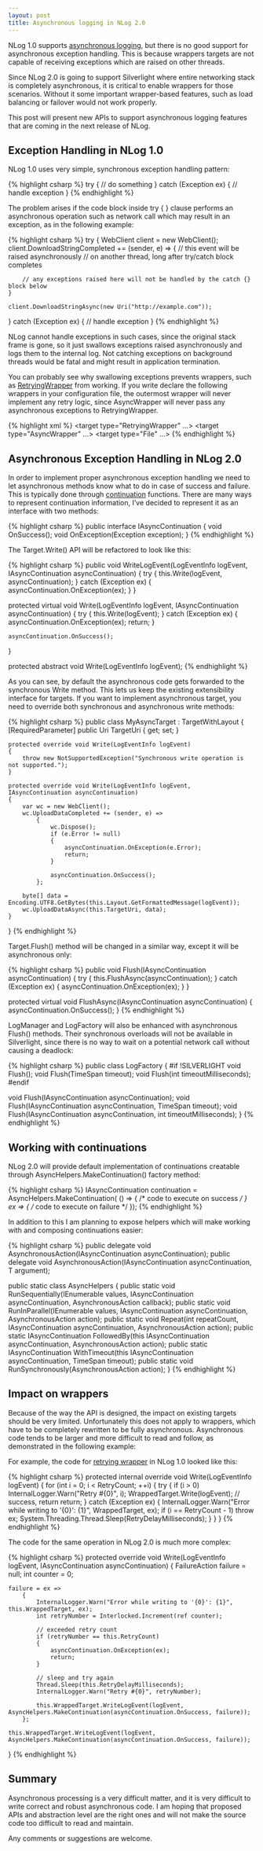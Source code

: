 ```yaml
---
layout: post
title: Asynchronous logging in NLog 2.0
---
```


NLog 1.0 supports [asynchronous logging](https://github.com/NLog/NLog/wiki/AsyncWrapper-target), but there is no good support for asynchronous exception handling. This is because wrappers targets are not capable of receiving exceptions which are raised on other threads.

Since NLog 2.0 is going to support Silverlight where entire networking stack is completely asynchronous, it is critical to enable wrappers for those scenarios. Without it some important wrapper-based features, such as load balancing or failover would not work properly.

This post will present new APIs to support asynchronous logging features that are coming in the next release of NLog.

Exception Handling in NLog 1.0
------------------------------
NLog 1.0 uses very simple, synchronous exception handling pattern:

{% highlight csharp %}
try
{
    // do something
}
catch (Exception ex)
{
    // handle exception
}
{% endhighlight %}

The problem arises if the code block inside try { } clause performs an asynchronous operation such as network call which may result in an exception, as in the following example:

{% highlight csharp %}
try
{
    WebClient client = new WebClient();
    client.DownloadStringCompleted += (sender, e) =>
    {
        // this event will be raised asynchronously
        // on another thread, long after try/catch block completes
 
        // any exceptions raised here will not be handled by the catch {} block below
    }

    client.DownloadStringAsync(new Uri("http://example.com"));
}
catch (Exception ex)
{
    // handle exception
}
{% endhighlight %}

NLog cannot handle exceptions in such cases, since the original stack frame is gone, so it just swallows exceptions raised asynchronously and logs them to the internal log. Not catching exceptions on background threads would be fatal and might result in application termination.

You can probably see why swallowing exceptions prevents wrappers, such as [RetryingWrapper](https://github.com/NLog/NLog/wiki/RetryingWrapper-target) from working. If you write declare the following wrappers in your configuration file, the outermost wrapper will never implement any retry logic, since AsyncWrapper will never pass any asynchronous exceptions to RetryingWrapper.

{% highlight xml %}
<target type="RetryingWrapper" ...>
   <target type="AsyncWrapper" ...>
      <target type="File" ...>
   </target>
</target>
{% endhighlight %}

Asynchronous Exception Handling in NLog 2.0
-------------------------------------------
In order to implement proper asynchronous exception handling we need to let asynchronous methods know what to do in case of success and failure. This is typically done through [continuation](http://en.wikipedia.org/wiki/Continuation) functions. There are many ways to represent continuation information, I’ve decided to represent it as an interface with two methods:

{% highlight csharp %}
public interface IAsyncContinuation
{
    void OnSuccess();
    void OnException(Exception exception);
}
{% endhighlight %}

The Target.Write() API will be refactored to look like this:

{% highlight csharp %}
public void WriteLogEvent(LogEventInfo logEvent, IAsyncContinuation asyncContinuation)
{
    try
    {
        this.Write(logEvent, asyncContinuation);
    }
    catch (Exception ex)
    {
        asyncContinuation.OnException(ex);
    }
}

protected virtual void Write(LogEventInfo logEvent, IAsyncContinuation asyncContinuation)
{
    try
    {
        this.Write(logEvent);
    }
    catch (Exception ex)
    {
        asyncContinuation.OnException(ex);
        return;
    }

    asyncContinuation.OnSuccess();
}

protected abstract void Write(LogEventInfo logEvent);
{% endhighlight %}

As you can see, by default the asynchronous code gets forwarded to the synchronous Write method. This lets us keep the existing extensibility interface for targets. If you want to implement asynchronous target, you need to override both synchronous and asynchronous write methods:

{% highlight csharp %}
public class MyAsyncTarget : TargetWithLayout
{
    [RequiredParameter]
    public Uri TargetUri { get; set; }

    protected override void Write(LogEventInfo logEvent)
    {
        throw new NotSupportedException("Synchronous write operation is not supported.");
    }

    protected override void Write(LogEventInfo logEvent, IAsyncContinuation asyncContinuation)
    {
        var wc = new WebClient();
        wc.UploadDataCompleted += (sender, e) =>
            {
                wc.Dispose();
                if (e.Error != null)
                {
                    asyncContinuation.OnException(e.Error);
                    return;
                }

                asyncContinuation.OnSuccess();
            };

        byte[] data = Encoding.UTF8.GetBytes(this.Layout.GetFormattedMessage(logEvent));
        wc.UploadDataAsync(this.TargetUri, data);
    }
}
{% endhighlight %}

Target.Flush() method will be changed in a similar way, except it will be asynchronous only:

{% highlight csharp %}
public void Flush(IAsyncContinuation asyncContinuation)
{
    try
    {
        this.FlushAsync(asyncContinuation);
    }
    catch (Exception ex)
    {
        asyncContinuation.OnException(ex);
    }
}

protected virtual void FlushAsync(IAsyncContinuation asyncContinuation)
{
    asyncContinuation.OnSuccess();
}
{% endhighlight %}

LogManager and LogFactory will also be enhanced with asynchronous Flush() methods. Their synchronous overloads will not be available in Silverlight, since there is no way to wait on a potential network call without causing a deadlock:

{% highlight csharp %}
public class LogFactory
{
#if !SILVERLIGHT
  void Flush();
  void Flush(TimeSpan timeout);
  void Flush(int timeoutMilliseconds);
#endif

  void Flush(IAsyncContinuation asyncContinuation);
  void Flush(IAsyncContinuation asyncContinuation, TimeSpan timeout);
  void Flush(IAsyncContinuation asyncContinuation, int timeoutMilliseconds);
}
{% endhighlight %}

Working with continuations
--------------------------
NLog 2.0 will provide default implementation of continuations creatable through AsyncHelpers.MakeContinuation() factory method:

{% highlight csharp %}
IAsyncContinuation continuation = AsyncHelpers.MakeContinuation(
    () => { /* code to execute on success */ }
    ex => { /* code to execute on failure */ });
{% endhighlight %}

In addition to this I am planning to expose helpers which will make working with and composing continuations easier:

{% highlight csharp %}
public delegate void AsynchronousAction(IAsyncContinuation asyncContinuation);
public delegate void AsynchronousAction<T>(IAsyncContinuation asyncContinuation, T argument);

public static class AsyncHelpers
{
  public static void RunSequentially<T>(IEnumerable<T> values, IAsyncContinuation asyncContinuation, AsynchronousAction<T> callback);
  public static void RunInParallel<T>(IEnumerable<T> values, IAsyncContinuation asyncContinuation, AsynchronousAction<T> action);
  public static void Repeat(int repeatCount, IAsyncContinuation asyncContinuation, AsynchronousAction action);
  public static IAsyncContinuation FollowedBy(this IAsyncContinuation asyncContinuation, AsynchronousAction action);
  public static IAsyncContinuation WithTimeout(this IAsyncContinuation asyncContinuation, TimeSpan timeout);
  public static void RunSynchronously(AsynchronousAction action);
}
{% endhighlight %}

Impact on wrappers
------------------
Because of the way the API is designed, the impact on existing targets should be very limited. Unfortunately this does not apply to wrappers, which have to be completely rewritten to be fully asynchronous. Asynchronous code tends to be larger and more difficult to read and follow, as demonstrated in the following example:

For example, the code for [retrying wrapper](https://github.com/NLog/NLog/wiki/RetryingWrapper-target) in NLog 1.0 looked like this:

{% highlight csharp %}
protected internal override void Write(LogEventInfo logEvent)
{
    for (int i = 0; i < RetryCount; ++i)
    {
        try
        {
            if (i > 0)
                InternalLogger.Warn("Retry #{0}", i);
            WrappedTarget.Write(logEvent);
            // success, return
            return;
        }
        catch (Exception ex)
        {
            InternalLogger.Warn("Error while writing to '{0}': {1}", WrappedTarget, ex);
            if (i == RetryCount - 1)
                throw ex;
            System.Threading.Thread.Sleep(RetryDelayMilliseconds);
        }
    }
}
{% endhighlight %}

The code for the same operation in NLog 2.0 is much more complex:

{% highlight csharp %}
protected override void Write(LogEventInfo logEvent, IAsyncContinuation asyncContinuation)
{
    FailureAction failure = null;
    int counter = 0;

    failure = ex =>
        {
            InternalLogger.Warn("Error while writing to '{0}': {1}", this.WrappedTarget, ex);
            int retryNumber = Interlocked.Increment(ref counter);

            // exceeded retry count
            if (retryNumber == this.RetryCount)
            {
                asyncContinuation.OnException(ex);
                return;
            }

            // sleep and try again
            Thread.Sleep(this.RetryDelayMilliseconds);
            InternalLogger.Warn("Retry #{0}", retryNumber);

            this.WrappedTarget.WriteLogEvent(logEvent, AsyncHelpers.MakeContinuation(asyncContinuation.OnSuccess, failure));
        };

    this.WrappedTarget.WriteLogEvent(logEvent, AsyncHelpers.MakeContinuation(asyncContinuation.OnSuccess, failure));
}
{% endhighlight %}

Summary
-------
Asynchronous processing is a very difficult matter, and it is very difficult to write correct and robust asynchronous code. I am hoping that proposed APIs and abstraction level are the right ones and will not make the source code too difficult to read and maintain.

Any comments or suggestions are welcome.